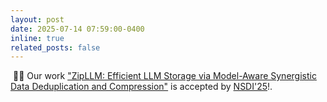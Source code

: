```yaml
---
layout: post
date: 2025-07-14 07:59:00-0400
inline: true
related_posts: false
---
```


&nbsp;🎉🎉 Our work ["ZipLLM: Efficient LLM Storage via Model-Aware Synergistic Data Deduplication and Compression"](https://arxiv.org/abs/2505.06252) is accepted by [NSDI'25](https://www.usenix.org/conference/nsdi26)!.
